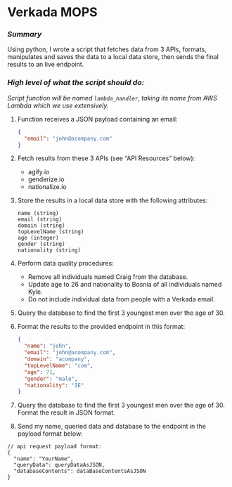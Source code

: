 # Verkada MOPS

### *Summary*

Using python, I wrote a script that fetches data from 3 APIs, formats, manipulates and saves the data to a local data store, then sends the final results to an live endpoint.

### *High level of what the script should do:*

_Script function will be named `lambda_handler`, taking its name from AWS Lambda which we use extensively._

1. Function receives a JSON payload containing an email:
    
    ```json
    {
      "email": "john@acompany.com"
    }
    ```


2. Fetch results from these 3 APIs (see “API Resources” below):
    - agify.io
    - genderize.io
    - nationalize.io
    
3. Store the results in a local data store with the following attributes:
    
    ```
    name (string)
    email (string)
    domain (string)
    topLevelName (string)
    age (integer)
    gender (string)
    nationality (string)
    ```

4. Perform data quality procedures:
    * Remove all individuals named Craig from the database.
    * Update age to 26 and nationality to Bosnia of all individuals named Kyle.
    * Do not include individual data from people with a Verkada email.

5. Query the database to find the first 3 youngest men over the age of 30.

6. Format the results to the provided endpoint in this format:
    
    ```json
    {
      "name": "john",
      "email": "john@acompany.com",
      "domain": "acompany",
      "topLevelName": "com",
      "age": 71,
      "gender": "male",
      "nationality": "IE"
    }
    ```
7. Query the database to find the first 3 youngest men over the age of 30. Format the result in JSON format.

8. Send my name, queried data and database to the endpoint in the payload format below:


```
// api request payload format:
{
  "name": "YourName",
  "queryData": queryDataAsJSON,
  "databaseContents": dataBaseContentsAsJSON
}
```


